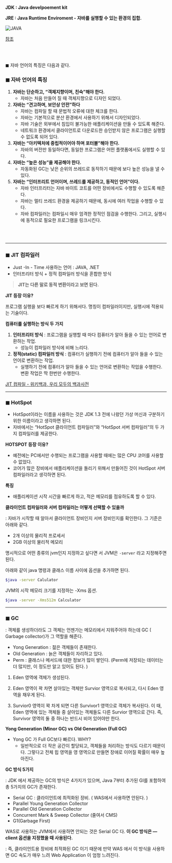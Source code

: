 **JDK : Java develpoement kit**

**JRE : Java Runtime Enviroment - 자바를 실행할 수 있는 환경의 집합.** 

![JAVA](https://user-images.githubusercontent.com/46278436/195395892-aa85750a-945f-44e3-9820-5335a69bd170.PNG)

[참조](https://docs.oracle.com/javase/8/docs/index.html)



<br><br>

◼ 자바 언어의 특징은 다음과 같다.

### ◼ 자바 언어의 특징

1. **자바는 단순하고, “객체지향이며, 친숙”해야 한다.**
    - 자바는 처음 만들어 질 때 객체지향으로 디자인 되었다.
2. **자바는 “견고하며, 보안상 안전”하다**
    - 자바는 컴파일 할 때 문법적 오류에 대한 체크를 한다.
    - 자바는 기본적으로 분산 환경에서 사용하기 위해서 디자인되었다.
    - 자바 기술은 외부에서 침입이 불가능한 애플리케이션을 만들 수 있도록 해준다.
    - 네트워크 환경에서 클라이언트로 다운로드한 승인받지 않은 프로그램은 실행할 수 없도록 되어 있다.
3. **자바는 “아키텍처에 중립적이어야 하며 포터블”해아 한다.**
    - 자바의 버전만 동일하다면, 동일한 프로그램은 어떤 플랫폼에서도 실행할 수 있다.
4. **자바는 “높은 성능”을 제공해야 한다.**
    - 자동화된  GC는 낮은 순위의 쓰레드로 동작하기 때문에 보다 높은 성능을 낼 수 있다.
5. **자바는 “인터프리트 언어이며, 쓰레드를 제공하고, 동적인 언어”이다.**
    - 자바 인터프리터는 자바 바이트 코트를 어떤 장비에서도 수행할 수 있도록 해준다.
    - 자바는 멀티 쓰레드 환경을 제공하기 때문에, 동시에 여러 작업을 수행할 수 있다.
    - 자바 컴파일러는 컴파일시 매우 엄격한 정적인 점검을 수행한다. 그리고, 실행시에 동적으로 필요한 프로그램을 링크시킨다.

<Br><br>

---

### ◼ JIT 컴파일러

- Just -In - Time 사용하는 언어 : JAVA, .NET
- 인터프리터 방식 + 정적 컴파일러 방식을 혼합한 방식

> **JIT는 다른 말로 동적 변환이라고 보면 된다.**
> 

**JIT 등장 이유?**

프로그램 실행을 보다 빠르게 하기 위해서다. 명칭이 컴파일러이지만, 실행시에 적용되는 기술이다. 

**컴퓨터를 실행하는 방식 두 가지** 

1. **인터프리터 방식** : 프로그램을 실행할 때 마다 컴퓨터가 알아 들을 수 있는 언어로 변환하는 작업.
    - 성능이 컴파일러 방식에 비해 느리다.
2. **정적(static) 컴파일러 방식** : 컴퓨터가 실행하기 전에 컴퓨터가 알아 들을 수 있는 언어로 변환하는 작업. 
    - 실행하기 전에 컴퓨터가 알아 들을 수 있는 언어로 변환하는 작업을 수행한다. 변환 작업은 딱 한번만 수행한다.

[JIT 컴파일 - 위키백과, 우리 모두의 백과사전](https://ko.wikipedia.org/wiki/JIT_%EC%BB%B4%ED%8C%8C%EC%9D%BC)

---

### ◼ HotSpot

- HotSpot이라는 이름을 사용하는 것은 JDK 1.3 전에 나왔던 가상 머신과 구분하기 위한 이름이라고 생각하면 된다.
- 자바에서는 “HotSpot 클라이언트 컴파일러”와 “HotSpot 서버 컴파일러”의 두 가지 컴파일러를 제공한다.

**HOTSPOT 등장 이유?**

- 예전에는 PC에서만 수행되는 프로그램을 사용할 때에는 많은 CPU 코어를 사용할 수 없었다.
- 코어가 많은 장비에서 애플리케이션을 돌리기 위해서 만들어진 것이 HotSpot 서버 컴파일러라고 생각하면 된다.

**특징** 

- 애플리케이션 시작 시간을 빠르게 하고, 적은 메모리를 점유하도록 할 수 있다.

**클라이언트 컴파일러와 서버 컴파일러는 어떻게 선택할 수 있을까**

: 자바가 시작할 때 알아서 클라이언트 장비인지 서버 장비인지를 확인한다. 그 기준은 아래와 같다.

- 2개 이상의 물리적 프로세서
- 2GB 이상의 물리적 메모리

명시적으로 어떤 종류의 jvm인지 지정하고 싶다면 서 JVM은 `-server` 라고 지정해주면 된다.

아래와 같이 java 명령과 클래스 이름 사이에 옵션을 추가하면 된다.

```bash
$java -server Calulator
```

JVM의 시작 메모리 크기를 지정하는 -Xms  옵션. 

```bash
$java -server -Xms512m Calculator
```

---

 

### ◼ GC

: 객체를 생성하더라도 그 객체는 언젠가는 메모리에서 지워주어야 하는데 GC ( Garbage collector)가 그 역할을 해준다.

- Yong Generation : 젊은 객체들이 존재한다.
- Old Generation : 늙은 객체들이 자리하고 있다.
- Perm : 클래스나 메서드에 대한 정보가 많이 쌓인다.  (Perm에 저장되는 데이터는 더 많지만, 이 정도만 알고 있어도 된다. )



1) Eden 영역에 객체가 생성된다.

2) Eden 영역이 꽉 차면 살아있는 객체만 Survior 영역으로 복사되고, 다시 Eden 영역을 채우게 된다.

3) Survior0 영역이 꽉 차게 되면 다른 Survivor1 영역으로 객체가 복사된다. 이 때, Eden 영역에 있는 객체들 중 살아있는 객체들도 다른 Survior 영역으로 간다. 즉, Survivor 영역의 둘 중 하나는 반드시 비어 있어야만 한다.

**Yong Generation  (Minor GC)  vs    Old Generation  (Full GC)**

- Yong GC 가 Full GC보다 빠르다. WHY?
    - 일반적으로 더 작은 공간이 할당되고, 객체들을 처리하는 방식도 다르기 때문이다.  그렇다고 전체 힙 영역을 영 영역으로 만들면 장애로 이어질 확률이 매우 높아진다.

**GC 방식 5가지**

: JDK 에서 제공하는 GC의 방식은 4가지가 있으며, Java 7부터 추가된 GI를 포함하여 총 5가지의 GC가 존재한다.

- Serial GC :  클라이언트에 최적화된 장비. ( WAS에서 사용하면 안된다. )
- Parallel Young Generation Collector
- Parallel Old Generation Collector
- Concurrent Mark & Sweep Collector (줄여서 CMS)
- G1(Garbage First)

WAS로 사용하는 JVM에서 사용하면 안되는 것은 Serial GC 다. **이 GC 방식은 —client 옵션을 지정했을 때 사용된다.**

: 즉, 클라이언트용 장비에 최적화된 GC 이기 때문에 만약 WAS 에서 이 방식을 사용하면 GC 속도가 매우 느려 Web Application 이 엄청 느려진다.
